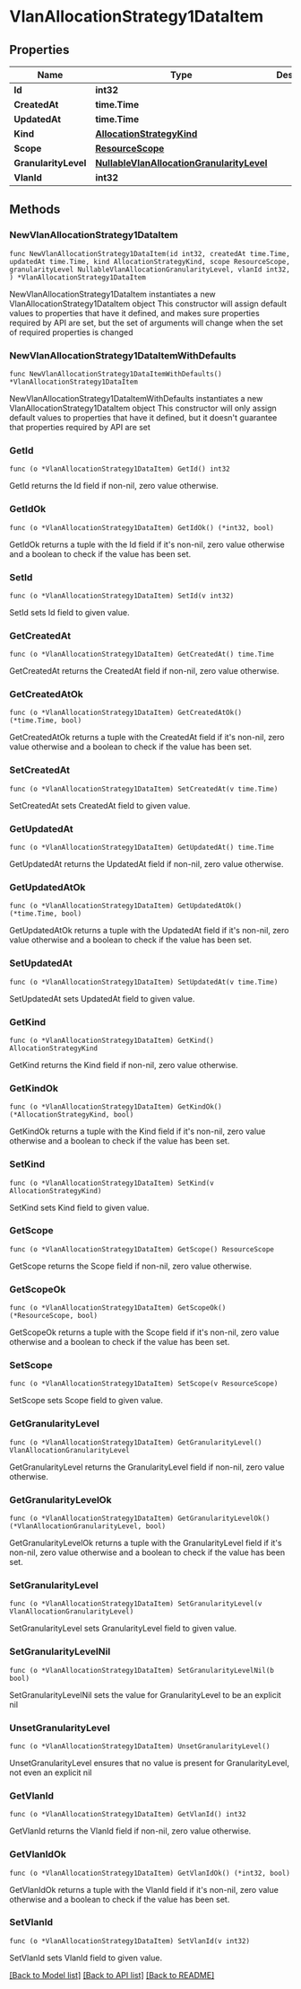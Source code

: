# VlanAllocationStrategy1DataItem

## Properties

Name | Type | Description | Notes
------------ | ------------- | ------------- | -------------
**Id** | **int32** |  | 
**CreatedAt** | **time.Time** |  | 
**UpdatedAt** | **time.Time** |  | 
**Kind** | [**AllocationStrategyKind**](AllocationStrategyKind.md) |  | 
**Scope** | [**ResourceScope**](ResourceScope.md) |  | 
**GranularityLevel** | [**NullableVlanAllocationGranularityLevel**](VlanAllocationGranularityLevel.md) |  | 
**VlanId** | **int32** |  | 

## Methods

### NewVlanAllocationStrategy1DataItem

`func NewVlanAllocationStrategy1DataItem(id int32, createdAt time.Time, updatedAt time.Time, kind AllocationStrategyKind, scope ResourceScope, granularityLevel NullableVlanAllocationGranularityLevel, vlanId int32, ) *VlanAllocationStrategy1DataItem`

NewVlanAllocationStrategy1DataItem instantiates a new VlanAllocationStrategy1DataItem object
This constructor will assign default values to properties that have it defined,
and makes sure properties required by API are set, but the set of arguments
will change when the set of required properties is changed

### NewVlanAllocationStrategy1DataItemWithDefaults

`func NewVlanAllocationStrategy1DataItemWithDefaults() *VlanAllocationStrategy1DataItem`

NewVlanAllocationStrategy1DataItemWithDefaults instantiates a new VlanAllocationStrategy1DataItem object
This constructor will only assign default values to properties that have it defined,
but it doesn't guarantee that properties required by API are set

### GetId

`func (o *VlanAllocationStrategy1DataItem) GetId() int32`

GetId returns the Id field if non-nil, zero value otherwise.

### GetIdOk

`func (o *VlanAllocationStrategy1DataItem) GetIdOk() (*int32, bool)`

GetIdOk returns a tuple with the Id field if it's non-nil, zero value otherwise
and a boolean to check if the value has been set.

### SetId

`func (o *VlanAllocationStrategy1DataItem) SetId(v int32)`

SetId sets Id field to given value.


### GetCreatedAt

`func (o *VlanAllocationStrategy1DataItem) GetCreatedAt() time.Time`

GetCreatedAt returns the CreatedAt field if non-nil, zero value otherwise.

### GetCreatedAtOk

`func (o *VlanAllocationStrategy1DataItem) GetCreatedAtOk() (*time.Time, bool)`

GetCreatedAtOk returns a tuple with the CreatedAt field if it's non-nil, zero value otherwise
and a boolean to check if the value has been set.

### SetCreatedAt

`func (o *VlanAllocationStrategy1DataItem) SetCreatedAt(v time.Time)`

SetCreatedAt sets CreatedAt field to given value.


### GetUpdatedAt

`func (o *VlanAllocationStrategy1DataItem) GetUpdatedAt() time.Time`

GetUpdatedAt returns the UpdatedAt field if non-nil, zero value otherwise.

### GetUpdatedAtOk

`func (o *VlanAllocationStrategy1DataItem) GetUpdatedAtOk() (*time.Time, bool)`

GetUpdatedAtOk returns a tuple with the UpdatedAt field if it's non-nil, zero value otherwise
and a boolean to check if the value has been set.

### SetUpdatedAt

`func (o *VlanAllocationStrategy1DataItem) SetUpdatedAt(v time.Time)`

SetUpdatedAt sets UpdatedAt field to given value.


### GetKind

`func (o *VlanAllocationStrategy1DataItem) GetKind() AllocationStrategyKind`

GetKind returns the Kind field if non-nil, zero value otherwise.

### GetKindOk

`func (o *VlanAllocationStrategy1DataItem) GetKindOk() (*AllocationStrategyKind, bool)`

GetKindOk returns a tuple with the Kind field if it's non-nil, zero value otherwise
and a boolean to check if the value has been set.

### SetKind

`func (o *VlanAllocationStrategy1DataItem) SetKind(v AllocationStrategyKind)`

SetKind sets Kind field to given value.


### GetScope

`func (o *VlanAllocationStrategy1DataItem) GetScope() ResourceScope`

GetScope returns the Scope field if non-nil, zero value otherwise.

### GetScopeOk

`func (o *VlanAllocationStrategy1DataItem) GetScopeOk() (*ResourceScope, bool)`

GetScopeOk returns a tuple with the Scope field if it's non-nil, zero value otherwise
and a boolean to check if the value has been set.

### SetScope

`func (o *VlanAllocationStrategy1DataItem) SetScope(v ResourceScope)`

SetScope sets Scope field to given value.


### GetGranularityLevel

`func (o *VlanAllocationStrategy1DataItem) GetGranularityLevel() VlanAllocationGranularityLevel`

GetGranularityLevel returns the GranularityLevel field if non-nil, zero value otherwise.

### GetGranularityLevelOk

`func (o *VlanAllocationStrategy1DataItem) GetGranularityLevelOk() (*VlanAllocationGranularityLevel, bool)`

GetGranularityLevelOk returns a tuple with the GranularityLevel field if it's non-nil, zero value otherwise
and a boolean to check if the value has been set.

### SetGranularityLevel

`func (o *VlanAllocationStrategy1DataItem) SetGranularityLevel(v VlanAllocationGranularityLevel)`

SetGranularityLevel sets GranularityLevel field to given value.


### SetGranularityLevelNil

`func (o *VlanAllocationStrategy1DataItem) SetGranularityLevelNil(b bool)`

 SetGranularityLevelNil sets the value for GranularityLevel to be an explicit nil

### UnsetGranularityLevel
`func (o *VlanAllocationStrategy1DataItem) UnsetGranularityLevel()`

UnsetGranularityLevel ensures that no value is present for GranularityLevel, not even an explicit nil
### GetVlanId

`func (o *VlanAllocationStrategy1DataItem) GetVlanId() int32`

GetVlanId returns the VlanId field if non-nil, zero value otherwise.

### GetVlanIdOk

`func (o *VlanAllocationStrategy1DataItem) GetVlanIdOk() (*int32, bool)`

GetVlanIdOk returns a tuple with the VlanId field if it's non-nil, zero value otherwise
and a boolean to check if the value has been set.

### SetVlanId

`func (o *VlanAllocationStrategy1DataItem) SetVlanId(v int32)`

SetVlanId sets VlanId field to given value.



[[Back to Model list]](../README.md#documentation-for-models) [[Back to API list]](../README.md#documentation-for-api-endpoints) [[Back to README]](../README.md)


